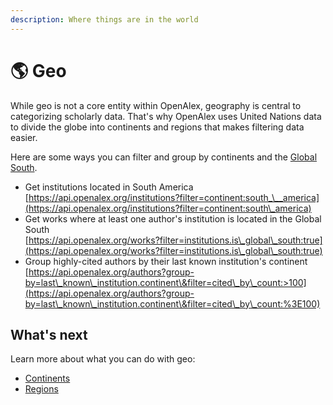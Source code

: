 ```yaml
---
description: Where things are in the world
---
```


# 🌎 Geo

While geo is not a core entity within OpenAlex, geography is central to categorizing scholarly data. That's why OpenAlex uses United Nations data to divide the globe into continents and regions that makes filtering data easier.&#x20;

Here are some ways you can filter and group by continents and the [Global South](https://en.wikipedia.org/wiki/Global\_North\_and\_Global\_South).&#x20;

* Get institutions located in South America\
  [https://api.openalex.org/institutions?filter=continent:south_\__america](https://api.openalex.org/institutions?filter=continent:south\_america)
* Get works where at least one author's institution is located in the Global South\
  [https://api.openalex.org/works?filter=institutions.is\_global\_south:true](https://api.openalex.org/works?filter=institutions.is\_global\_south:true)
* Group highly-cited authors by their last known institution's continent\
  [https://api.openalex.org/authors?group-by=last\_known\_institution.continent\&filter=cited\_by\_count:>100](https://api.openalex.org/authors?group-by=last\_known\_institution.continent\&filter=cited\_by\_count:%3E100)

## What's next

Learn more about what you can do with geo:

* [Continents](continents.md)
* [Regions](regions.md)
